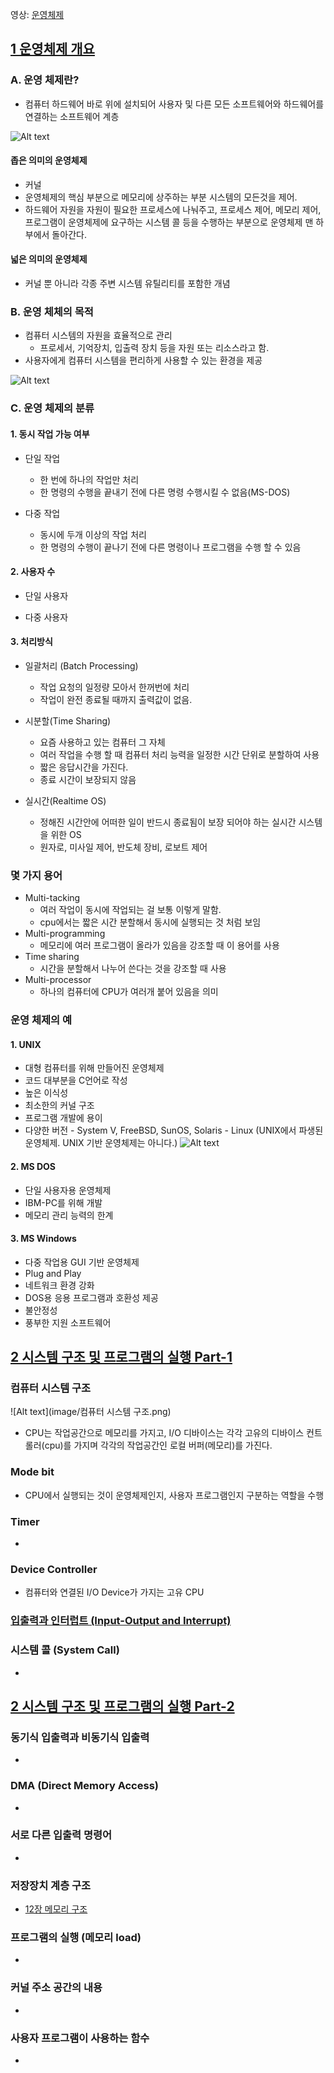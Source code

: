 영상: [운영체제](http://www.kocw.net/home/search/kemView.do?kemId=1046323)

## [1 운영체제 개요](https://core.ewha.ac.kr/publicview/C0101020140307151724641842?vmode=f)

### A. 운영 체제란?

- 컴퓨터 하드웨어 바로 위에 설치되어 사용자 및 다른 모든 소프트웨어와 하드웨어를 연결하는 소프트웨어 계층

![Alt text](image/운영체제.png)

#### 좁은 의미의 운영체제

- 커널
- 운영체제의 핵심 부분으로 메모리에 상주하는 부분 시스템의 모든것을 제어.
- 하드웨어 자원을 자원이 필요한 프로세스에 나눠주고, 프로세스 제어, 메모리 제어, 프로그램이 운영체제에 요구하는 시스템 콜 등을 수행하는 부분으로 운영체제 맨 하부에서 돌아간다.

#### 넓은 의미의 운영체제

- 커널 뿐 아니라 각종 주변 시스템 유틸리티를 포함한 개념

### B. 운영 체체의 목적

- 컴퓨터 시스템의 자원을 효율적으로 관리
  - 프로세서, 기억장치, 입출력 장치 등을 자원 또는 리소스라고 함.
- 사용자에게 컴퓨터 시스템을 편리하게 사용할 수 있는 환경을 제공

![Alt text](image/운영체체%20목적.png)

### C. 운영 체제의 분류

#### 1. 동시 작업 가능 여부

- 단일 작업

  - 한 번에 하나의 작업만 처리
  - 한 명령의 수행을 끝내기 전에 다른 명령 수행시킬 수 없음(MS-DOS)

- 다중 작업
  - 동시에 두개 이상의 작업 처리
  - 한 명령의 수행이 끝나기 전에 다른 명령이나 프로그램을 수행 할 수 있음

#### 2. 사용자 수

- 단일 사용자

- 다중 사용자

#### 3. 처리방식

- 일괄처리 (Batch Processing)

  - 작업 요청의 일정량 모아서 한꺼번에 처리
  - 작업이 완전 종료될 때까지 출력값이 없음.

- 시분할(Time Sharing)

  - 요즘 사용하고 있는 컴퓨터 그 자체
  - 여러 작업을 수행 할 때 컴퓨터 처리 능력을 일정한 시간 단위로 분할하여 사용
  - 짧은 응답시간을 가진다.
  - 종료 시간이 보장되지 않음

- 실시간(Realtime OS)
  - 정해진 시간안에 어떠한 일이 반드시 종료됨이 보장 되어야 하는 실시간 시스템을 위한 OS
  - 원자로, 미사일 제어, 반도체 장비, 로보트 제어

### 몇 가지 용어

- Multi-tacking
  - 여러 작업이 동시에 작업되는 걸 보통 이렇게 말함.
  - cpu에서는 짧은 시간 분할해서 동시에 실행되는 것 처럼 보임
- Multi-programming
  - 메모리에 여러 프로그램이 올라가 있음을 강조할 때 이 용어를 사용
- Time sharing
  - 시간을 분할해서 나누어 쓴다는 것을 강조할 때 사용
- Multi-processor
  - 하나의 컴퓨터에 CPU가 여러개 붙어 있음을 의미

### 운영 체제의 예

#### 1. UNIX

- 대형 컴퓨터를 위해 만들어진 운영체제
- 코드 대부분을 C언어로 작성
- 높은 이식성
- 최소한의 커널 구조
- 프로그램 개발에 용이
- 다양한 버전 - System V, FreeBSD, SunOS, Solaris - Linux (UNIX에서 파생된 운영체제. UNIX 기반 운영체제는 아니다.)
  ![Alt text](image/유닉스계보.png)

#### 2. MS DOS

- 단일 사용자용 운영체제
- IBM-PC를 위해 개발
- 메모리 관리 능력의 한계

#### 3. MS Windows

- 다중 작업용 GUI 기반 운영체제
- Plug and Play
- 네트워크 환경 강화
- DOS용 응용 프로그램과 호환성 제공
- 불안정성
- 풍부한 지원 소프트웨어


## [2 시스템 구조 및 프로그램의 실행 Part-1](https://core.ewha.ac.kr/publicview/C0101020140311132925816476?vmode=f)

### 컴퓨터 시스템 구조

![Alt text](image/컴퓨터 시스템 구조.png)

- CPU는 작업공간으로 메모리를 가지고, I/O 디바이스는 각각 고유의 디바이스 컨트롤러(cpu)를 가지며 각각의 작업공간인 로컬 버퍼(메모리)를 가진다.

### Mode bit

- CPU에서 실행되는 것이 운영체제인지, 사용자 프로그램인지 구분하는 역할을 수행

### Timer

-

### Device Controller

- 컴퓨터와 연결된 I/O Device가 가지는 고유 CPU

### [입출력과 인터럽트 (Input-Output and Interrupt)](/컴퓨터-구조/5장-기본-컴퓨터의-구조와-설계-Part2/입출력과-인터럽트.md)

### 시스템 콜 (System Call)

-

## [2 시스템 구조 및 프로그램의 실행 Part-2](https://core.ewha.ac.kr/publicview/C0101020140314151238067290?vmode=f)

### 동기식 입출력과 비동기식 입출력

-

### DMA (Direct Memory Access)

-

### 서로 다른 입출력 명령어

-

### 저장장치 계층 구조

- [12장 메모리 구조](/컴퓨터-구조/12장-메모리-구조.md)

### 프로그램의 실행 (메모리 load)

-

### 커널 주소 공간의 내용

-

### 사용자 프로그램이 사용하는 함수

-
